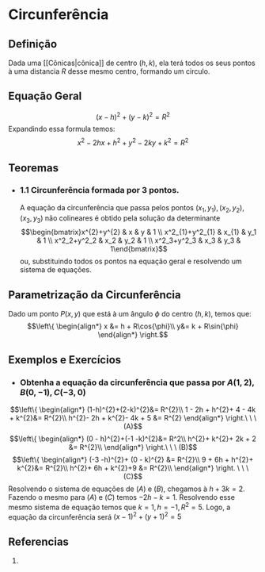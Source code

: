 # Circunferência

## Definição
Dada uma [[Cônicas|cônica]] de centro $(h, k)$, ela terá todos os seus pontos à uma distancia $R$ desse mesmo centro, formando um circulo.

## Equação Geral
$$(x - h)^{2}+ (y - k)^{2}= R^2$$
Expandindo essa formula temos:
$$x^{2}- 2hx + h^{2}+y^{2}- 2ky + k^{2}=R^{2}$$
## Teoremas
- ### 1.1 Circunferência formada por 3 pontos.
	A equação da circunferência que passa pelos pontos $(x_1,y_1),(x_2,y_2),(x_3,y_3)$ não colineares é obtido pela solução da determinante
	$$\begin{bmatrix}x^{2}+y^{2} & x & y & 1 \\ x^2_{1}+y^2_{1} & x_{1} & y_1 & 1 \\ x^2_2+y^2_2 & x_2 & y_2 & 1 \\ x^2_3+y^2_3 & x_3 & y_3 & 1\end{bmatrix}$$
	ou, substituindo todos os pontos na equação geral e resolvendo um sistema de equações.

## Parametrização da Circunferência
Dado um ponto $P(x,y)$ que está à um ângulo $\phi$ do centro $(h,k)$, temos que:
$$\left\{ \begin{align*}
x &= h + R\cos{\phi}\\
y&= k + R\sin{\phi}
\end{align*} \right.$$
## Exemplos e Exercícios
- ### Obtenha a equação da circunferência que passa por $A(1, 2), B(0, -1), C(-3, 0)$
$$\left\{ \begin{align*}
(1-h)^{2}+(2-k)^{2}&= R^{2}\\
1 - 2h + h^{2}+ 4 - 4k + k^{2}&= R^{2}\\
h^{2}- 2h + k^{2}- 4k + 5 &= R^{2}
\end{align*} \right.\ \  \ (A)$$
$$\left\{ \begin{align*}
(0 - h)^{2}+(-1 -k)^{2}&= R^2\\
h^{2}+ k^{2}+ 2k + 2 &= R^{2}\\
\end{align*} \right.\ \ \ (B)$$
$$\left\{ \begin{align*}
(-3 -h)^{2}+ (0 - k)^{2} &= R^{2}\\
9 + 6h + h^{2}+ k^{2}&= R^{2}\\
h^{2}+ 6h + k^{2}+9 &= R^{2}\\
\end{align*} \right. \ \ \ (C)$$
Resolvendo o sistema de equações de $(A)$ e $(B)$, chegamos à $h + 3k = 2$. Fazendo o mesmo para $(A)$ e $(C)$ temos $-2h -k = 1$. Resolvendo esse mesmo sistema de equação temos que $k = 1, h = -1, R^{2}= 5$. Logo, a equação da circunferência será $(x - 1)^{2} + (y + 1)^{2}= 5$


## Referencias
1. 

